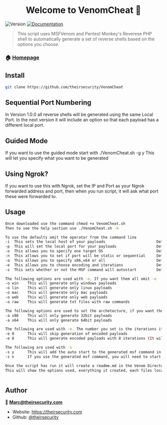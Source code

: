<h1 align="center">Welcome to VenomCheat 👋</h1>
<p>
  <img alt="Version" src="https://img.shields.io/badge/version-1.1.0-blue.svg?cacheSeconds=2592000" />
  <a href="https://github.com/theirsecurity/venomcheat" target="_blank">
    <img alt="Documentation" src="https://img.shields.io/badge/documentation-yes-brightgreen.svg" />
  </a>
</p>

> This script uses MSFVenom and Pentest Monkey's Reverese PHP shell to automatically generate a set of reverse shells based on the options you choose.

### 🏠 [Homepage](https://github.com/theirsecurity/venomcheat)

## Install

```sh
git clone https://github.com/theirsecurity/VenomCheat
```

## Sequential Port Numbering

In Version 1.0.0 all reverse shells will be generated using the same Local Port. In the next version it will include an option so that each payload has a different local port.

## Guided Mode

If you want to use the guided mode start with ./VenomCheat.sh -g y
This will let you specify what you want to be generated

## Using Ngrok?

If you want to use this with Ngrok, set the IP and Port as your Ngrok forwarded address and port, then when you run script, it will ask what port these were forwarded to.

## Usage

```sh
Once downloaded use the command chmod +x VenomCheat.sh
Then to see the help section use ./VenomCheat.sh -h

To use the defaults omit the operator from the command line
-i  This sets the local host of your payloads                       Default:BLANK
-p  This will set the local port for your payloads                  Default:BLANK
-o  This allows you to specify one target OS                        Default:all
-n  This allows you to set if port will be static or sequential     Default:Static
-a  This allows you to specify x86,x64 or all                       Default:all
-e  This allows you to choose encoding and iterations               Default:8
-s  This sets whether or not the MSF command will autostart         Default:Yes

The following options are used with -o, If you want them all omit -o
-o win    This will generate only windows payloads
-o lin    This will generate only linux payloads
-o mac    This will generate only mac payloads
-o web    This will generate only web payloads
-o raw    This will generate txt files with raw commands

The following options are used to set the archetecture, if you want them all omit -a
-a x86    This will only generate 32bit payloads
-a x64    This will only generate 64bit payloads

The following are used with -e. The number you set is the iterations it will use (Applies only to Windows)
-e 0      This will skip generation of encoded payloads
-e 8      This will generate encoded payloads with 8 iterations (It will use the number you set)

The following are used with -s
-s y      This will add the auto start to the generated msf command in the output
-s n      If you use the generated msf command, you will need to start this yourself

Once the script has run it will create a readme.md in the Venom Directory
This will show the options used, everything it created, each files location and a command to start metasploit



```

## Author

👤 **Marc@theirsecurity.com**

* Website: https://theirsecurity.com
* Github: [@theirsecurity](https://github.com/theirsecurity)
